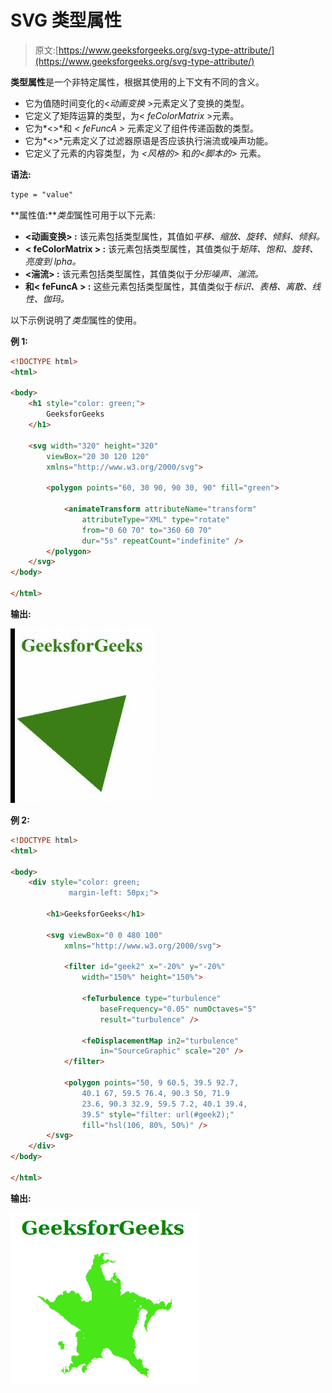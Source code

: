 # SVG 类型属性

> 原文:[https://www.geeksforgeeks.org/svg-type-attribute/](https://www.geeksforgeeks.org/svg-type-attribute/)

**类型属性**是一个非特定属性，根据其使用的上下文有不同的含义。

*   它为值随时间变化的<*动画变换* >元素定义了变换的类型。
*   它定义了矩阵运算的类型，为< *feColorMatrix* >元素。
*   它为*<><FeFuncB><FeFuncR>*和 *< feFuncA >* 元素定义了组件传递函数的类型。
*   它为*<>*元素定义了过滤器原语是否应该执行湍流或噪声功能。
*   它定义了元素的内容类型，为 *<风格的>* 和*的<脚本的>* 元素。

**语法:**

```html
type = "value"
```

**属性值:***类型*属性可用于以下元素:

*   **<动画变换> :** 该元素包括类型属性，其值如*平移、缩放、旋转、倾斜、倾斜。*
*   **< feColorMatrix > :** 该元素包括类型属性，其值类似于*矩阵、饱和、旋转、亮度到 lpha。*
*   **<湍流> :** 该元素包括类型属性，其值类似于*分形噪声、湍流。*
*   **<FeFuncR><FeFuncG><FeFuncB>和< feFuncA > :** 这些元素包括类型属性，其值类似于*标识、表格、离散、线性、伽玛。*

以下示例说明了*类型*属性的使用。

**例 1:**

```html
<!DOCTYPE html>
<html>

<body>
    <h1 style="color: green;">
        GeeksforGeeks
    </h1>

    <svg width="320" height="320" 
        viewBox="20 30 120 120" 
        xmlns="http://www.w3.org/2000/svg">

        <polygon points="60, 30 90, 90 30, 90" fill="green">

            <animateTransform attributeName="transform" 
                attributeType="XML" type="rotate" 
                from="0 60 70" to="360 60 70"
                dur="5s" repeatCount="indefinite" />
        </polygon>
    </svg>
</body>

</html>
```

**输出:**

![](img/378a121ca366268145fc86ed1e8d5849.png)

**例 2:**

```html
<!DOCTYPE html>
<html>

<body>
    <div style="color: green; 
             margin-left: 50px;">

        <h1>GeeksforGeeks</h1>

        <svg viewBox="0 0 480 100" 
            xmlns="http://www.w3.org/2000/svg">

            <filter id="geek2" x="-20%" y="-20%" 
                width="150%" height="150%">

                <feTurbulence type="turbulence" 
                    baseFrequency="0.05" numOctaves="5"
                    result="turbulence" />

                <feDisplacementMap in2="turbulence" 
                    in="SourceGraphic" scale="20" />
            </filter>

            <polygon points="50, 9 60.5, 39.5 92.7, 
                40.1 67, 59.5 76.4, 90.3 50, 71.9 
                23.6, 90.3 32.9, 59.5 7.2, 40.1 39.4, 
                39.5" style="filter: url(#geek2);"
                fill="hsl(106, 80%, 50%)" />
        </svg>
    </div>
</body>

</html>
```

**输出:**

![](img/c3e6d8b8c3081d09a11760d79cd57e2f.png)
